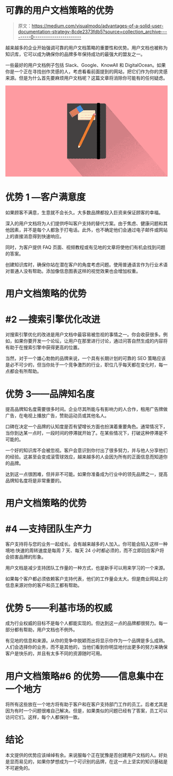 # 可靠的用户文档策略的优势

> 原文：<https://medium.com/visualmodo/advantages-of-a-solid-user-documentation-strategy-8cde2373fdb5?source=collection_archive---------0----------------------->

越来越多的企业开始强调可靠的用户文档策略的重要性和优势。用户文档也被称为知识库，它可以成为确保你的品牌多年保持成功的最强大的盟友之一。

一些最好的用户文档例子包括 Slack、Google、KnowAll 和 DigitalOcean。如果你是一个正在寻找创作灵感的人，考虑看看前面提到的网站，把它们作为你的灵感来源。但是为什么首先要麻烦用户文档呢？这篇文章将消除你可能有的任何疑虑。

![](img/a53c157e7ab4df6d4881563280e52cbc.png)

# 优势 1 —客户满意度

如果顾客不满意，生意就不会长久。大多数品牌都投入巨资来保证顾客的幸福。

深入的用户文档将为人们提供呼叫客户支持的替代方案。由于焦虑、健康问题和其他因素，并不是每个人都急于打电话。此外，也不确定他们会通过电子邮件或网站上的直接消息得到快速响应。

同时，为客户提供 FAQ 页面、视频教程或有见地的文章将使他们有机会找到问题的答案。

创建知识库时，确保你站在潜在客户的角度考虑问题。使用普通语言作为行业术语对普通人没有帮助。添加像信息图表这样的视觉效果也会增加权重。

# 用户文档策略的优势

# #2 —搜索引擎优化改进

对搜索引擎优化的改进是用户文档中最容易被忽视的事情之一。你会收获很多。例如，如果你要开发一个论坛，让用户在那里进行讨论，通过问答自然生成的内容将有助于在搜索引擎中获得更高的位置。

当然，对于一个雄心勃勃的品牌来说，一个具有长期计划的可靠的 SEO 策略应该是必不可少的，但当你处于一个竞争激烈的行业，职位几乎每天都在变化时，每一点都会有所帮助。

# 优势 3——品牌知名度

提高品牌知名度需要很多时间。企业尽其所能与有影响力的人合作，租用广告牌做广告，在电视上播放广告，赞助运动员或其他名人。

口碑在决定一个品牌的认知度是否有望增长方面也扮演着重要角色。通常情况下，当你到达某一点时，一段时间的停滞就开始了。在某些情况下，打破这种停滞是不可能的。

一个好的知识库不会被忽视。客户会意识到你付出了很多努力，并与他人分享他们的经验。这甚至会变成滚雪球效应，越来越多的人会因为所有的正面信息而知道你的品牌。

达到这一点很困难，但并非不可能。如果你准备成为行业中的领先品牌之一，提高品牌知名度将是非常重要的。

# 用户文档策略的优势

# #4 —支持团队生产力

客户支持将与您的业务一起成长。会有越来越多的人加入。你可能会陷入这样一种境地:快速的周转速度是每周 7 天、每天 24 小时都必须的，而不立即回应客户将会损害品牌的形象。

用户文档是减少支持团队工作量的一种方式，也是新手可以用来学习的一个来源。

如果每个客户都必须依赖客户支持代表，他们的工作量会太大。但是商业网站上的信息来源对你的客户和员工都有帮助。

# 优势 5——利基市场的权威

成为行业权威的目标不是每个人都能实现的。但达到这一点的品牌都很努力。每一部分都有帮助，用户文档也不例外。

有见地的信息和来源。从你的竞争中脱颖而出将显示你作为一个品牌是多么成熟。人们会选择你的业务，而不是其他的，当他们看到你明显地付出更多的努力来确保客户是快乐的，并且有太多不同的资源随时可用。

# 用户文档策略#6 的优势——信息集中在一个地方

将所有这些放在一个地方将有助于客户和在客户支持部门工作的员工。后者尤其是因为有时一个问题很难自己解决。但是，如果类似的问题已经有了答案，员工可以访问它们。这样，每个人都保持一致。

# 结论

本文提供的优势应该绰绰有余。来说服每个正在犹豫是否创建用户文档的人。好处是显而易见的，如果你梦想成为一个可识别的品牌，在这一点上坚实的知识基础是不可避免的。